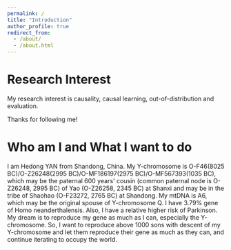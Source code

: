 ```yaml
---
permalink: /
title: "Introduction"
author_profile: true
redirect_from: 
  - /about/
  - /about.html
---
```


# Research Interest

My research interest is causality, causal learning, out-of-distribution and evaluation.

Thanks for following me!

# Who am I and What I want to do

I am Hedong YAN from Shandong, China. My Y-chromosome is O-F46(8025 BC)/O-Z26248(2995 BC)/O-MF186197(2975 BC)/O-MF567393(1035 BC), which may be the paternal 600 years' cousin (common paternal node is O-Z26248, 2995 BC) of Yao (O-Z26258, 2345 BC) at Shanxi and may be in the tribe of Shaohao (O-F23272, 2765 BC) at Shandong. My mtDNA is A6, which may be the original spouse of Y-chromosome Q. I have 3.79% gene of Homo neanderthalensis. Also, I have a relative higher risk of Parkinson. My dream is to reproduce my gene as much as I can, especially the Y-chromosome. So, I want to reproduce above 1000 sons with descent of my Y-chromosome and let them reproduce their gene as much as they can, and continue iterating to occupy the world. 